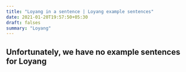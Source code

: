 ```yaml
---
title: "Loyang in a sentence | Loyang example sentences"
date: 2021-01-20T19:57:50+05:30
draft: falses
summary: "Loyang"
---
```

## Unfortunately, we have no example sentences for Loyang                 
